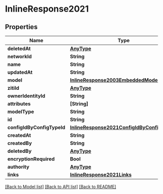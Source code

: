# InlineResponse2021

## Properties
Name | Type | Description | Notes
------------ | ------------- | ------------- | -------------
**deletedAt** | [**AnyType**](.md) |  | 
**networkId** | **String** |  | 
**name** | **String** |  | 
**updatedAt** | **String** |  | 
**model** | [**InlineResponse2003EmbeddedModel**](InlineResponse2003EmbeddedModel.md) |  | 
**zitiId** | [**AnyType**](.md) |  | 
**ownerIdentityId** | **String** |  | 
**attributes** | **[String]** |  | 
**modelType** | **String** |  | 
**id** | **String** |  | 
**configIdByConfigTypeId** | [**InlineResponse2021ConfigIdByConfigTypeId**](InlineResponse2021ConfigIdByConfigTypeId.md) |  | 
**createdAt** | **String** |  | 
**createdBy** | **String** |  | 
**deletedBy** | [**AnyType**](.md) |  | 
**encryptionRequired** | **Bool** |  | 
**authority** | [**AnyType**](.md) |  | 
**links** | [**InlineResponse2021Links**](InlineResponse2021Links.md) |  | 

[[Back to Model list]](../README.md#documentation-for-models) [[Back to API list]](../README.md#documentation-for-api-endpoints) [[Back to README]](../README.md)


